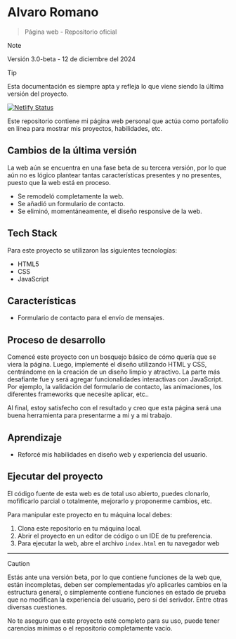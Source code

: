 # **Alvaro Romano**
> Página web - Repositorio oficial

>[!NOTE]
> Versión 3.0-beta - 12 de diciembre del 2024

> [!TIP]
> Esta documentación es siempre apta y refleja lo que viene siendo la última versión del proyecto.

[![Netlify Status](https://api.netlify.com/api/v1/badges/fadee713-2ce4-454f-ace0-24925b1c9bd2/deploy-status)](https://app.netlify.com/sites/alvaroromano/deploys)

Este repositorio contiene mi página web personal que actúa como portafolio en línea para mostrar mis proyectos, habilidades, etc.

## Cambios de la última versión

La web aún se encuentra en una fase beta de su tercera versión, por lo que aún no es lógico plantear tantas características presentes y no presentes, puesto que la web está en proceso.

- Se remodeló completamente la web.
- Se añadió un formulario de contacto.
- Se eliminó, momentáneamente, el diseño responsive de la web.

## Tech Stack

Para este proyecto se utilizaron las siguientes tecnologías:

- HTML5
- CSS
- JavaScript

## Características

- Formulario de contacto para el envío de mensajes.

## Proceso de desarrollo

Comencé este proyecto con un bosquejo básico de cómo quería que se viera la página. Luego, implementé el diseño utilizando HTML y CSS, centrándome en la creación de un diseño limpio y atractivo. La parte más desafiante fue y será agregar funcionalidades interactivas con JavaScript. Por ejemplo, la validación del formulario de contacto, las animaciones, los diferentes frameworks que necesite aplicar, etc..

Al final, estoy satisfecho con el resultado y creo que esta página será una buena herramienta para presentarme a mi y a mi trabajo.

## Aprendizaje

- Reforcé mis habilidades en diseño web y experiencia del usuario.

## Ejecutar del proyecto

El código fuente de esta web es de total uso abierto, puedes clonarlo, mofificarlo parcial o totalmente, mejorarlo y proponerme cambios, etc.

Para manipular este proyecto en tu máquina local debes:

1. Clona este repositorio en tu máquina local.
2. Abrir el proyecto en un editor de código o un IDE de tu preferencia.
3. Para ejecutar la web, abre el archivo ```index.html``` en tu navegador web

---

> [!CAUTION]
> Estás ante una versión beta, por lo que contiene funciones de la web que, están incompletas, deben ser complementadas y/o aplicarles cambios en la estructura general, o simplemente contiene funciones en estado de prueba que no modifican la experiencia del usuario, pero si del serivdor. Entre otras diversas cuestiones.
>
>  No te aseguro que este proyecto esté completo para su uso, puede tener carencias mínimas o el repositorio completamente vacío.
